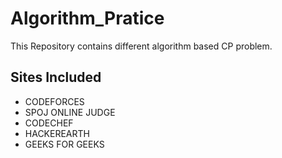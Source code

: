 # Algorithm_Pratice
This Repository contains different algorithm based CP problem.

## Sites Included
- CODEFORCES
- SPOJ ONLINE JUDGE
- CODECHEF
- HACKEREARTH
- GEEKS FOR GEEKS
